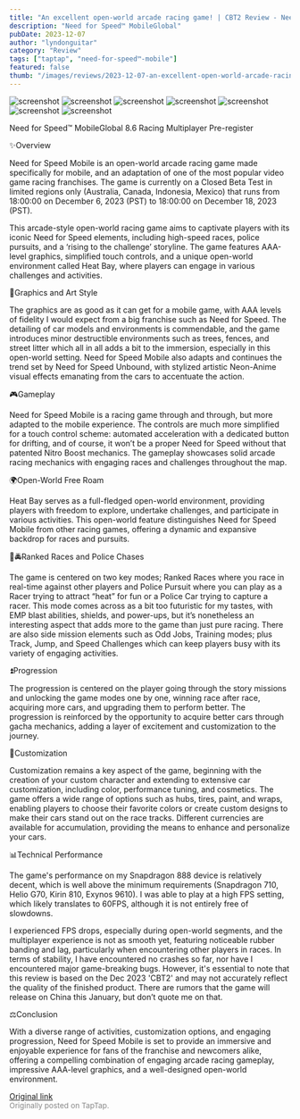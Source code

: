 ```yaml
---
title: "An excellent open-world arcade racing game! | CBT2 Review - Need for Speed Mobile"
description: "Need for Speed™ MobileGlobal"
pubDate: 2023-12-07
author: "lyndonguitar"
category: "Review"
tags: ["taptap", "need-for-speed™-mobile"]
featured: false
thumb: "/images/reviews/2023-12-07-an-excellent-open-world-arcade-racing-game--cbt2-review---need-for-speed-mobile-0.avif"
---
```


<div class="gallery">
  <img src="/images/reviews/2023-12-07-an-excellent-open-world-arcade-racing-game--cbt2-review---need-for-speed-mobile-0.avif" alt="screenshot" />
  <img src="/images/reviews/2023-12-07-an-excellent-open-world-arcade-racing-game--cbt2-review---need-for-speed-mobile-1.avif" alt="screenshot" />
  <img src="/images/reviews/2023-12-07-an-excellent-open-world-arcade-racing-game--cbt2-review---need-for-speed-mobile-2.avif" alt="screenshot" />
  <img src="/images/reviews/2023-12-07-an-excellent-open-world-arcade-racing-game--cbt2-review---need-for-speed-mobile-3.avif" alt="screenshot" />
  <img src="/images/reviews/2023-12-07-an-excellent-open-world-arcade-racing-game--cbt2-review---need-for-speed-mobile-4.avif" alt="screenshot" />
  <img src="/images/reviews/2023-12-07-an-excellent-open-world-arcade-racing-game--cbt2-review---need-for-speed-mobile-5.avif" alt="screenshot" />
  <img src="/images/reviews/2023-12-07-an-excellent-open-world-arcade-racing-game--cbt2-review---need-for-speed-mobile-6.avif" alt="screenshot" />
</div>

Need for Speed™ MobileGlobal
8.6
Racing
Multiplayer
Pre-register

✨Overview

Need for Speed Mobile is an open-world arcade racing game made specifically for mobile, and an adaptation of one of the most popular video game racing franchises. The game is currently on a Closed Beta Test in limited regions only (Australia, Canada, Indonesia, Mexico) that runs from 18:00:00 on December 6, 2023 (PST) to 18:00:00 on December 18, 2023 (PST).

This arcade-style open-world racing game aims to captivate players with its iconic Need for Speed elements, including high-speed races, police pursuits, and a ‘rising to the challenge’ storyline. The game features AAA-level graphics, simplified touch controls, and a unique open-world environment called Heat Bay, where players can engage in various challenges and activities.

🎨Graphics and Art Style

The graphics are as good as it can get for a mobile game, with AAA levels of fidelity I would expect from a big franchise such as Need for Speed. The detailing of car models and environments is commendable, and the game introduces minor destructible environments such as trees, fences, and street litter which all in all adds a bit to the immersion, especially in this open-world setting. Need for Speed Mobile also adapts and continues the trend set by Need for Speed Unbound, with stylized artistic Neon-Anime visual effects emanating from the cars to accentuate the action.

🎮Gameplay

Need for Speed Mobile is a racing game through and through, but more adapted to the mobile experience. The controls are much more simplified for a touch control scheme: automated acceleration with a dedicated button for drifting, and of course, it won’t be a proper Need for Speed without that patented Nitro Boost mechanics. The gameplay showcases solid arcade racing mechanics with engaging races and challenges throughout the map.

🌍Open-World Free Roam

Heat Bay serves as a full-fledged open-world environment, providing players with freedom to explore, undertake challenges, and participate in various activities. This open-world feature distinguishes Need for Speed Mobile from other racing games, offering a dynamic and expansive backdrop for races and pursuits.

🏁🚔Ranked Races and Police Chases

The game is centered on two key modes; Ranked Races where you race in real-time against other players and Police Pursuit where you can play as a Racer trying to attract “heat” for fun or a Police Car trying to capture a racer. This mode comes across as a bit too futuristic for my tastes, with EMP blast abilities, shields, and power-ups, but it’s nonetheless an interesting aspect that adds more to the game than just pure racing. There are also side mission elements such as Odd Jobs, Training modes; plus Track, Jump, and Speed Challenges which can keep players busy with its variety of engaging activities.

⏫Progression

The progression is centered on the player going through the story missions and unlocking the game modes one by one, winning race after race, acquiring more cars, and upgrading them to perform better. The progression is reinforced by the opportunity to acquire better cars through gacha mechanics, adding a layer of excitement and customization to the journey.

🔧Customization

Customization remains a key aspect of the game, beginning with the creation of your custom character and extending to extensive car customization, including color, performance tuning, and cosmetics. The game offers a wide range of options such as hubs, tires, paint, and wraps, enabling players to choose their favorite colors or create custom designs to make their cars stand out on the race tracks. Different currencies are available for accumulation, providing the means to enhance and personalize your cars.

📊Technical Performance

The game's performance on my Snapdragon 888 device is relatively decent, which is well above the minimum requirements (Snapdragon 710, Helio G70, Kirin 810, Exynos 9610). I was able to play at a high FPS setting, which likely translates to 60FPS, although it is not entirely free of slowdowns.

I experienced FPS drops, especially during open-world segments, and the multiplayer experience is not as smooth yet, featuring noticeable rubber banding and lag, particularly when encountering other players in races. In terms of stability, I have encountered no crashes so far, nor have I encountered major game-breaking bugs. However, it's essential to note that this review is based on the Dec 2023 'CBT2' and may not accurately reflect the quality of the finished product. There are rumors that the game will release on China this January, but don’t quote me on that.

⚖️Conclusion

With a diverse range of activities, customization options, and engaging progression, Need for Speed Mobile is set to provide an immersive and enjoyable experience for fans of the franchise and newcomers alike, offering a compelling combination of engaging arcade racing gameplay, impressive AAA-level graphics, and a well-designed open-world environment.

[Original link](https://www.taptap.io/post/6637078)<br><span style="font-size: 0.95em; color: #888;">Originally posted on TapTap.</span>
